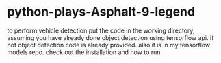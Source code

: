 # python-plays-Asphalt-9-legend 


to perform vehicle detection put the code in the working directory, assuming you have already done object detection using tensorflow api. if not object detection code is already provided. also it is in my tensorflow models repo. check out the installation and how to run.


